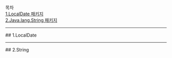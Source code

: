 목차
<br>
[1.LocalDate 패키지](#1LocalDate)
<br>
[2.Java.lang.String 패키지](#2String)


<hr>
## 1.LocalDate

<hr>
## 2.String

